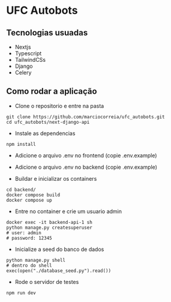 # UFC Autobots 

## Tecnologias usuadas 

- Nextjs
- Typescript
- TailwindCSs
- Django 
- Celery

## Como rodar a aplicação 

- Clone o repositorio e entre na pasta

```
git clone https://github.com/marciocorreia/ufc_autobots.git
cd ufc_autobots/next-django-api
```

- Instale as dependencias 

```
npm install
```

- Adicione o arquivo .env no frontend (copie .env.example)

- Adicione o arquivo .env no backend (copie .env.example)

- Buildar e inicializar os containers

```
cd backend/ 
docker compose build
docker compose up
```

- Entre no container e crie um usuario admin 
```
docker exec -it backend-api-1 sh 
python manage.py createsuperuser 
# user: admin
# password: 12345
```

- Inicialize a seed do banco de dados 
```
python manage.py shell
# dentro do shell 
exec(open("./database_seed.py").read())
```

- Rode o servidor de testes
```
npm run dev
```
